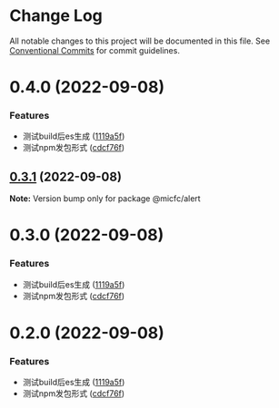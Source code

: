 # Change Log

All notable changes to this project will be documented in this file.
See [Conventional Commits](https://conventionalcommits.org) for commit guidelines.

# 0.4.0 (2022-09-08)


### Features

* 测试build后es生成 ([1119a5f](https://github.com/suxiaoX/sx-ui-react/commit/1119a5f25c745b1239d2ed720896f671b66d5c23))
* 测试npm发包形式 ([cdcf76f](https://github.com/suxiaoX/sx-ui-react/commit/cdcf76ff1b33fd8488f800e77b27b6f1b6a1b266))





## [0.3.1](https://github.com/suxiaoX/sx-ui-react/compare/@micfc/alert@0.3.0...@micfc/alert@0.3.1) (2022-09-08)

**Note:** Version bump only for package @micfc/alert





# 0.3.0 (2022-09-08)


### Features

* 测试build后es生成 ([1119a5f](https://github.com/suxiaoX/sx-ui-react/commit/1119a5f25c745b1239d2ed720896f671b66d5c23))
* 测试npm发包形式 ([cdcf76f](https://github.com/suxiaoX/sx-ui-react/commit/cdcf76ff1b33fd8488f800e77b27b6f1b6a1b266))





# 0.2.0 (2022-09-08)


### Features

* 测试build后es生成 ([1119a5f](https://github.com/suxiaoX/sx-ui-react/commit/1119a5f25c745b1239d2ed720896f671b66d5c23))
* 测试npm发包形式 ([cdcf76f](https://github.com/suxiaoX/sx-ui-react/commit/cdcf76ff1b33fd8488f800e77b27b6f1b6a1b266))
